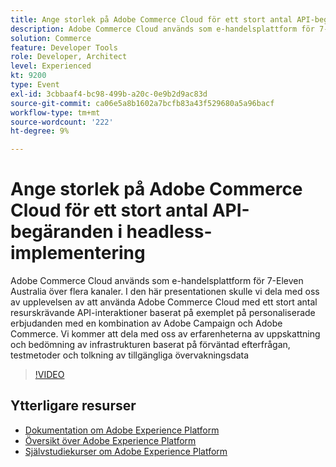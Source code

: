 ```yaml
---
title: Ange storlek på Adobe Commerce Cloud för ett stort antal API-begäranden i headless-implementering
description: Adobe Commerce Cloud används som e-handelsplattform för 7-Eleven Australia över flera kanaler. I den här presentationen skulle vi dela med oss av upplevelsen av att använda Adobe Commerce Cloud med ett stort antal resurskrävande API-interaktioner baserat på exemplet på personaliserade erbjudanden med en kombination av Adobe Campaign och Adobe Commerce. Vi kommer att dela med oss av erfarenheterna av uppskattning och bedömning av infrastrukturen baserat på förväntad efterfrågan, testmetoder och tolkning av tillgängliga övervakningsdata.
solution: Commerce
feature: Developer Tools
role: Developer, Architect
level: Experienced
kt: 9200
type: Event
exl-id: 3cbbaaf4-bc98-499b-a20c-0e9b2d9ac83d
source-git-commit: ca06e5a8b1602a7bcfb83a43f529680a5a96bacf
workflow-type: tm+mt
source-wordcount: '222'
ht-degree: 9%

---
```


# Ange storlek på Adobe Commerce Cloud för ett stort antal API-begäranden i headless-implementering

Adobe Commerce Cloud används som e-handelsplattform för 7-Eleven Australia över flera kanaler. I den här presentationen skulle vi dela med oss av upplevelsen av att använda Adobe Commerce Cloud med ett stort antal resurskrävande API-interaktioner baserat på exemplet på personaliserade erbjudanden med en kombination av Adobe Campaign och Adobe Commerce. Vi kommer att dela med oss av erfarenheterna av uppskattning och bedömning av infrastrukturen baserat på förväntad efterfrågan, testmetoder och tolkning av tillgängliga övervakningsdata

>[!VIDEO](https://video.tv.adobe.com/v/337726/?quality=12&learn=on&hidetitle=true)

## Ytterligare resurser

- [Dokumentation om Adobe Experience Platform](https://experienceleague.adobe.com/docs/experience-platform.html)
- [Översikt över Adobe Experience Platform](https://experienceleague.adobe.com/docs/experience-platform/landing/home.html)
- [Självstudiekurser om Adobe Experience Platform](https://experienceleague.adobe.com/docs/platform-learn/tutorials/overview.html?lang=sv)
